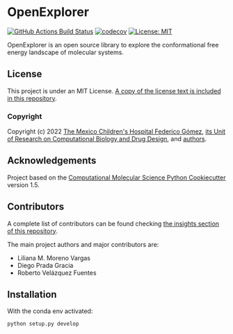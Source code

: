 # OpenExplorer

[//]: # (Badges)
[![GitHub Actions Build Status](https://github.com/uibcdf/OpenExplorer/workflows/CI/badge.svg)](https://github.com/uibcdf/OpenExplorer/actions?query=workflow%3ACI)
[![codecov](https://codecov.io/gh/uibcdf/PyUnitWizard/branch/master/graph/badge.svg)](https://codecov.io/gh/uibcdf/OpenExplorer/branch/master)
[![License: MIT](https://img.shields.io/badge/License-MIT-yellow.svg)](https://opensource.org/licenses/MIT)

OpenExplorer is an open source library to explore the conformational free energy landscape of molecular systems.

## License

This project is under an MIT License. [A copy of the license text is included in this repository](LICENSE).

### Copyright

Copyright (c) 2022 [The Mexico Children's Hospital Federico Gómez](http://himfg.com.mx/), [its Unit of Research on Computational
Biology and Drug Design](http://uibcdf.org), and [authors](https://github.com/uibcdf/OpenExplorer/graphs/contributors).

## Acknowledgements

Project based on the [Computational Molecular Science Python Cookiecutter](https://github.com/molssi/cookiecutter-cms) version 1.5.

## Contributors

A complete list of contributors can be found checking [the insights section of this
repository](https://github.com/uibcdf/OpenExplorer/graphs/contributors).

The main project authors and major contributors are:

- Liliana M. Moreno Vargas
- Diego Prada Gracia
- Roberto Velázquez Fuentes

## Installation

With the conda env activated:

```bash
python setup.py develop
```

